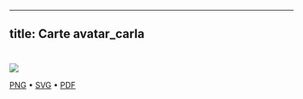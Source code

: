 
---
title: Carte avatar_carla
---

# 



![](https://media.paxpar.tech/ludi/card_avatar_carla_recto.png)

[PNG](https://media.paxpar.tech/ludi/card_avatar_carla_recto.png) • [SVG](https://media.paxpar.tech/ludi/card_avatar_carla_recto.svg) • [PDF](https://media.paxpar.tech/ludi/card_avatar_carla_recto.pdf)




